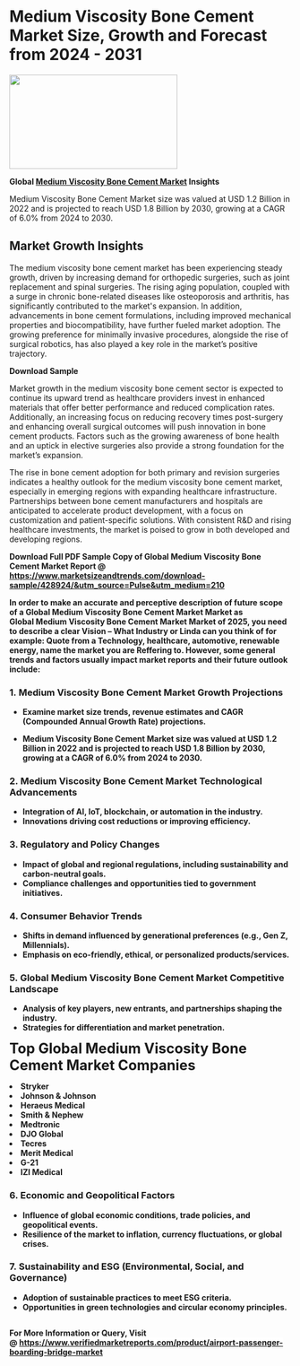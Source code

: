 <H1>Medium Viscosity Bone Cement Market Size, Growth and Forecast from 2024 - 2031</H1><img class="aligncenter size-medium wp-image-584254" src="https://thirdeyenews.in/wp-content/uploads/2024/09/Global-Market-Research-300x168.jpeg" alt="" width="300" height="168" /><p><strong>Global&nbsp;<a href="https://www.marketsizeandtrends.com/download-sample/428924/&amp;utm_source=Pulse&amp;utm_medium=210">Medium Viscosity Bone Cement Market</a> Insights</strong></p><p>Medium Viscosity Bone Cement Market size was valued at USD 1.2 Billion in 2022 and is projected to reach USD 1.8 Billion by 2030, growing at a CAGR of 6.0% from 2024 to 2030.</p><p><h2>Market Growth Insights</h2> <p>The medium viscosity bone cement market has been experiencing steady growth, driven by increasing demand for orthopedic surgeries, such as joint replacement and spinal surgeries. The rising aging population, coupled with a surge in chronic bone-related diseases like osteoporosis and arthritis, has significantly contributed to the market's expansion. In addition, advancements in bone cement formulations, including improved mechanical properties and biocompatibility, have further fueled market adoption. The growing preference for minimally invasive procedures, alongside the rise of surgical robotics, has also played a key role in the market’s positive trajectory.</p> <p><strong>Download Sample</strong></p> <p>Market growth in the medium viscosity bone cement sector is expected to continue its upward trend as healthcare providers invest in enhanced materials that offer better performance and reduced complication rates. Additionally, an increasing focus on reducing recovery times post-surgery and enhancing overall surgical outcomes will push innovation in bone cement products. Factors such as the growing awareness of bone health and an uptick in elective surgeries also provide a strong foundation for the market’s expansion.</p> <p>The rise in bone cement adoption for both primary and revision surgeries indicates a healthy outlook for the medium viscosity bone cement market, especially in emerging regions with expanding healthcare infrastructure. Partnerships between bone cement manufacturers and hospitals are anticipated to accelerate product development, with a focus on customization and patient-specific solutions. With consistent R&D and rising healthcare investments, the market is poised to grow in both developed and developing regions.</p> <p><strong></p><p><span class=""><strong>Download Full PDF Sample Copy of Global Medium Viscosity Bone Cement Market Report</strong> @ <a href="https://www.marketsizeandtrends.com/download-sample/428924/&amp;utm_source=Pulse&amp;utm_medium=210" target="_blank">https://www.marketsizeandtrends.com/download-sample/428924/&amp;utm_source=Pulse&amp;utm_medium=210</a></span></p><p>In order to make an accurate and perceptive description of future scope of a Global&nbsp;Medium Viscosity Bone Cement Market Market as Global&nbsp;Medium Viscosity Bone Cement Market Market of 2025, you need to describe a clear Vision &ndash; What Industry or Linda can you think of for example: Quote from a Technology, healthcare, automotive, renewable energy, name the market you are Reffering to. However, some general trends and factors usually impact market reports and their future outlook include:</p><h3>1.&nbsp;<strong>Medium Viscosity Bone Cement Market Growth Projections</strong></h3><ul><li>Examine market size trends, revenue estimates and CAGR (Compounded Annual Growth Rate) projections.</li><li><p>Medium Viscosity Bone Cement Market size was valued at USD 1.2 Billion in 2022 and is projected to reach USD 1.8 Billion by 2030, growing at a CAGR of 6.0% from 2024 to 2030.</p></li></ul><h3>2.&nbsp;<strong>Medium Viscosity Bone Cement Market Technological Advancements</strong></h3><ul><li>Integration of AI, IoT, blockchain, or automation in the industry.</li><li>Innovations driving cost reductions or improving efficiency.</li></ul><h3>3.&nbsp;<strong>Regulatory and Policy Changes</strong></h3><ul><li>Impact of global and regional regulations, including sustainability and carbon-neutral goals.</li><li>Compliance challenges and opportunities tied to government initiatives.</li></ul><h3>4.&nbsp;<strong>Consumer Behavior Trends</strong></h3><ul><li>Shifts in demand influenced by generational preferences (e.g., Gen Z, Millennials).</li><li>Emphasis on eco-friendly, ethical, or personalized products/services.</li></ul><h3>5.&nbsp;<strong>Global Medium Viscosity Bone Cement Market Competitive Landscape</strong></h3><ul><li>Analysis of key players, new entrants, and partnerships shaping the industry.</li><li>Strategies for differentiation and market penetration.</li></ul><p data-pm-slice="1 1 []"><span style="color: inherit; font-family: inherit; font-size: 25px;">Top Global Medium Viscosity Bone Cement Market Companies</span></p><div class="" data-test-id=""><p><li>Stryker</li><li> Johnson & Johnson</li><li> Heraeus Medical</li><li> Smith & Nephew</li><li> Medtronic</li><li> DJO Global</li><li> Tecres</li><li> Merit Medical</li><li> G-21</li><li> IZI Medical</li></p></div><h3>6.&nbsp;<strong>Economic and Geopolitical Factors</strong></h3><ul><li>Influence of global economic conditions, trade policies, and geopolitical events.</li><li>Resilience of the market to inflation, currency fluctuations, or global crises.</li></ul><h3>7.&nbsp;<strong>Sustainability and ESG (Environmental, Social, and Governance)</strong></h3><ul><li>Adoption of sustainable practices to meet ESG criteria.</li><li>Opportunities in green technologies and circular economy principles.</li></ul><h2><strong style="font-size: 14px;">For More Information or Query, Visit @&nbsp;</strong><a style="background-color: #ffffff; font-size: 14px;" href="https://www.marketsizeandtrends.com/report/medium-viscosity-bone-cement-market/" target="_blank">https://www.verifiedmarketreports.com/product/airport-passenger-boarding-bridge-market</a></h2>
